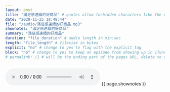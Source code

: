 ```yaml
---
layout: post
title: "滿足感連續的好商品" # quotes allow forbidden characters like the colon
date: "2020-11-25 18:48:44"
file: "/audio/滿足感連續的好商品.mp3"
shownotes: "滿足感連續的好商品"
summary: "滿足感連續的好商品"
duration: "file_duration" # audio length in min:sec
length: "file_length" # filesize in bytes
explicit: "no" # change to yes to flag with the explicit tag
block: "no" # change to yes to keep an episode from showing up in iTunes
# permalink: /1 # will be the ending part of the pages URL, delete to default to the title
---
```


<audio controls>
<source src="{{site.url}}{{site.baseurl}}{{ page.file }}" type="audio/x-mp3">
Your browser does not support the audio element.
</audio>
{{ page.shownotes }}

